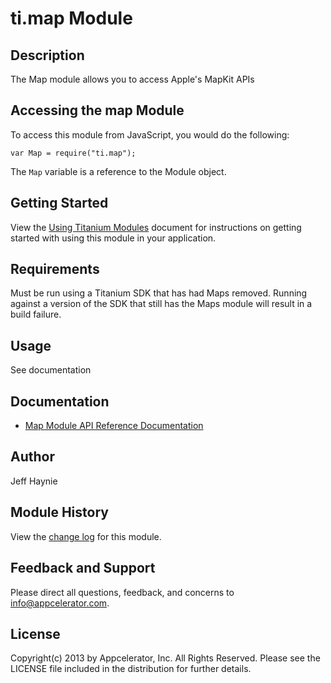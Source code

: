 # ti.map Module

## Description

The Map module allows you to access Apple's MapKit APIs

## Accessing the map Module

To access this module from JavaScript, you would do the following:

	var Map = require("ti.map");

The `Map` variable is a reference to the Module object.	

## Getting Started

View the [Using Titanium Modules](http://docs.appcelerator.com/titanium/latest/#!/guide/Using_Titanium_Modules) document for instructions on getting
started with using this module in your application.

## Requirements

Must be run using a Titanium SDK that has had Maps removed. Running against a version of the SDK that still has the Maps module will result in a build failure.

## Usage

See documentation

## Documentation
* [Map Module API Reference Documentation](http://docs.appcelerator.com/titanium/latest/#!/api/Titanium.Map)

## Author

Jeff Haynie

## Module History

View the [change log](changelog.html) for this module.

## Feedback and Support

Please direct all questions, feedback, and concerns to [info@appcelerator.com](mailto:info@appcelerator.com?subject=iOS%20Map%20Module).

## License

Copyright(c) 2013 by Appcelerator, Inc. All Rights Reserved. Please see the LICENSE file included in the distribution for further details.
